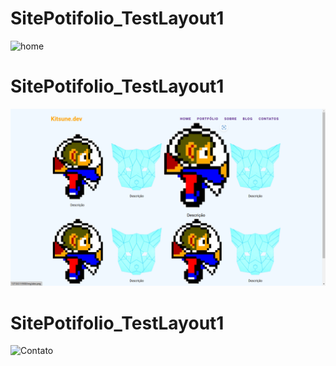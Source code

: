 # SitePotifolio_TestLayout1
![home](/img/home.png?raw=true "HomeScreen")

# SitePotifolio_TestLayout1
![Portfolio](/docs/portfolio.png?raw=true "PortfolioScreen")

# SitePotifolio_TestLayout1
![Contato](/docs/contato.png.png?raw=true "ContatoScreen")

